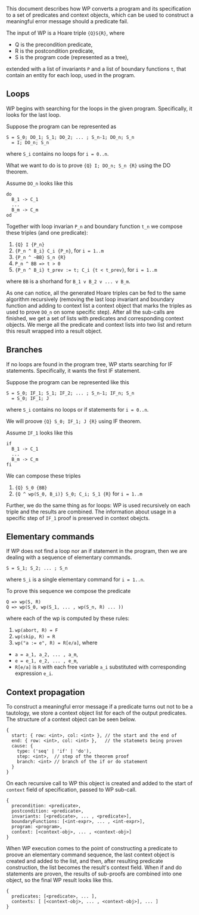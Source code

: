 This document describes how WP converts a program and its specification
to a set of predicates and context objects, which can be used to construct
a meaningful error message should a predicate fail.

The input of WP is a Hoare triple `{Q}S{R}`, where

 - Q is the precondition predicate,
 - R is the postcondition predicate,
 - S is the program code (represented as a tree),

extended with a list of invariants `P` and a list of boundary functions `t`,
that contain an entity for each loop, used in the program.

## Loops

WP begins with searching for the loops in the given program. Specifically,
it looks for the last loop.

Suppose the program can be represented as

```
S = S_0; DO_1; S_1; DO_2; ... ; S_n-1; DO_n; S_n
  = I; DO_n; S_n
```

where `S_i` contains no loops for `i = 0..n`. 

What we want to do is to prove `{Q} I; DO_n; S_n {R}` using the DO theorem.

Assume `DO_n` looks like this


```
do
  B_1 -> C_1
  ...
  B_m -> C_m
od
```

Together with loop invarian `P_n` and boundary function `t_n` we compose
these triples (and one predicate):

 1. `{Q} I {P_n}`
 2. `{P_n ^ B_i} C_i {P_n}`, for `i = 1..m`
 3. `{P_n ^ ~BB} S_n {R}`
 4. `P_n ^ BB => t > 0`
 5. `{P_n ^ B_i} t_prev := t; C_i {t < t_prev}`, for `i = 1..m`

where `BB` is a shorhand for `B_1 v B_2 v ... v B_m`.

As one can notice, all the generated Hoare triples can be fed to the same
algorithm recursively (removing the last loop invariant and boundary function
and adding to context list a context object that marks the triples as used
to prove `DO_n` on some specific step).
After all the sub-calls are finished, we get a set of lists with predicates and
corresponding context objects. We merge all the predicate and context lists
into two list and return this result wrapped into a result object.

## Branches

If no loops are found in the program tree, WP starts searching for IF
statements. Specifically, it wants the first IF statement.

Suppose the program can be represented like this

```
S = S_0; IF_1; S_1; IF_2; ... ; S_n-1; IF_n; S_n
  = S_0; IF_1; J
```

where `S_i` contains no loops or if statements for `i = 0..n`.

We will proove `{Q} S_0; IF_1; J {R}` using IF theorem.

Assume `IF_1` looks like this

```
if
  B_1 -> C_1
  ...
  B_m -> C_m
fi
```

We can compose these triples

 1. `{Q} S_0 {BB}`
 2. `{Q ^ wp(S_0, B_i)} S_0; C_i; S_1 {R}` for `i = 1..m`

Further, we do the same thing as for loops: WP is used recursively on
each triple and the results are combined. The information about usage in a
specific step of `IF_1` proof is preserved in context obejcts.

## Elementary commands

If WP does not find a loop nor an if statement in the program, then we are
dealing with a sequence of elementary commands.

```
S = S_1; S_2; ... ; S_n
```

where `S_i` is a single elementary command for `i = 1..n`.

To prove this sequence we compose the predicate

```
Q => wp(S, R)
Q => wp(S_0, wp(S_1, ... , wp(S_n, R) ... ))
```

where each of the wp is computed by these rules:

 1. `wp(abort, R) = F`
 2. `wp(skip, R) = R`
 3. `wp("a := e", R) = R[e/a]`, where
   - `a = a_1, a_2, ... , a_m`,
   - `e = e_1, e_2, ... , e_m`,
   - `R[e/a]` is `R` with each free variable `a_i`
     substituted with corresponding expression `e_i`.

## Context propagation

To construct a meaningful error message if a predicate turns out not to be 
a tautology, we store a context object list for each of the output predicates.
The structure of a context object can be seen below.

```
{
  start: { row: <int>, col: <int> }, // the start and the end of 
  end: { row: <int>, col: <int> },   // the statemets being proven
  cause: {
    type: ('seq' | 'if' | 'do'),
    step: <int>,  // step of the theorem proof
    branch: <int> // branch of the if or do statement
  }
}
```

On each recursive call to WP this object is created and added to the start
of `context` field of specification, passed to WP sub-call.

```
{
  precondition: <predicate>,
  postcondition: <predicate>,
  invariants: [<predicate>, ... , <predicate>],
  boundaryFunctions: [<int-expr>, ... , <int-expr>],
  program: <program>,
  context: [<context-obj>, ... , <context-obj>]
}
```

When WP execution comes to the point of constructing a predicate to proove an
elementary command sequence, the last context object is created and added to
the list, and then, after resulting predicate construction, the list becomes
the result's context field. When if and do statements are proven, the results
of sub-proofs are combined into one object, so the final WP result looks like
this.

```
{
  predicates: [<predicate>, ... ],
  contexts: [ [<context-obj>, ... , <context-obj>], ... ]
}
```

